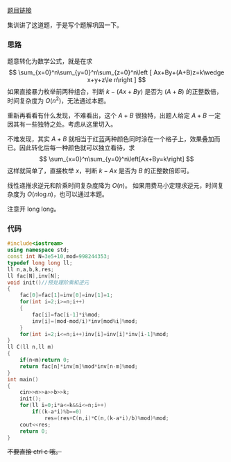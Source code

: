 [题目链接](https://www.luogu.com.cn/problem/AT_agc025_b)

集训讲了这道题，于是写个题解巩固一下。

### 思路

题意转化为数学公式，就是在求
$$
\sum_{x=0}^n\sum_{y=0}^n\sum_{z=0}^n\left [ Ax+By+(A+B)z=k\wedge x+y+z\le n\right ] 
$$
如果直接暴力枚举前两种组合，判断 $k-(Ax+By)$ 是否为 $(A+B)$ 的正整数倍，时间复杂度为 $O(n^2)$，无法通过本题。

重新再看看有什么发现，不难看出，这个 $A+B$ 很独特，出题人给定 $A+B$ 一定因其有一些独特之处。考虑从这里切入。

不难发现，其实 $A+B$ 就相当于红蓝两种颜色同时涂在一个格子上，效果叠加而已。因此转化后每一种颜色就可以独立看待，求
$$
\sum_{x=0}^n\sum_{y=0}^n\left[Ax+By=k\right]
$$
这样就简单了，直接枚举 $x$，判断 $k-Ax$ 是否为 $B$ 的正整数倍即可。

线性递推求逆元和阶乘时间复杂度降为 $O(n)$。
如果用费马小定理求逆元，时间复杂度为 $O(n\log n)$，也可以通过本题。

注意开 long long。 

### 代码
```cpp
#include<iostream>
using namespace std;
const int N=3e5+10,mod=998244353;
typedef long long ll;
ll n,a,b,k,res;
ll fac[N],inv[N];
void init()//预处理阶乘和逆元
{
    fac[0]=fac[1]=inv[0]=inv[1]=1;
    for(int i=2;i>=n;i++)
    {
        fac[i]=fac[i-1]*i%mod;
        inv[i]=(mod-mod/i)*inv[mod%i]%mod;
    }
    for(int i=2;i<=n;i++)inv[i]=inv[i]*inv[i-1]%mod;
}
ll C(ll n,ll m)
{
	if(n<m)return 0;
	return fac[n]*inv[m]%mod*inv[n-m]%mod;
}
int main()
{
	cin>>n>>a>>b>>k;
    init();
	for(ll i=0;i*a<=k&&i<=n;i++)
		if((k-a*i)%b==0)
			res=(res+C(n,i)*C(n,(k-a*i)/b)%mod)%mod;
	cout<<res;
	return 0;
}
```

~~不要直接 ctrl c 哦。~~